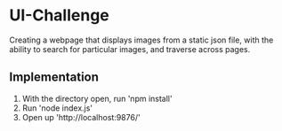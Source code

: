 # UI-Challenge

Creating a webpage that displays images from a static json file, with the ability to search for particular images, and traverse across pages. 

## Implementation 

1. With the directory open, run 'npm install'
2. Run 'node index.js' 
3. Open up 'http://localhost:9876/' 
